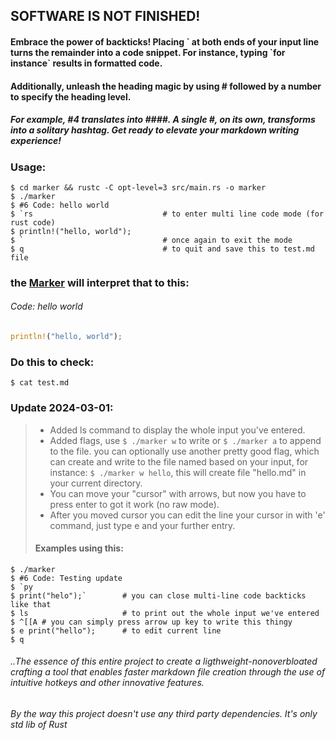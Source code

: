 ## SOFTWARE IS NOT FINISHED!

#### Embrace the power of backticks! Placing \` at both ends of your input line turns the remainder into a code snippet. For instance, typing \`for instance\` results in formatted code. 
#### Additionally, unleash the heading magic by using \# followed by a number to specify the heading level.
##### For example, #4 translates into \#\#\#\#. A single \#, on its own, transforms into a solitary hashtag. Get ready to elevate your markdown writing experience!

### Usage:
```
$ cd marker && rustc -C opt-level=3 src/main.rs -o marker 
$ ./marker
$ #6 Code: hello world 
$ `rs                             # to enter multi line code mode (for rust code)
$ println!("hello, world");
$ `                               # once again to exit the mode
$ q                               # to quit and save this to test.md file
```

### the [Marker](https://github.com/rakivo/marker) will interpret that to this:
###### Code: hello world
```rs
println!("hello, world");
```

### Do this to check:
```shell
$ cat test.md
```

### Update 2024-03-01: 
> - Added ls command to display the whole input you've entered.
> - Added flags, use ```$ ./marker w``` to write or ```$ ./marker a``` to append to the file. you can optionally use another pretty good flag, which can create and write to the file named based on your input, for instance: ```$ ./marker w hello```, this will create file "hello.md" in your current directory.
> - You can move your "cursor" with arrows, but now you have to press enter to got it work (no raw mode).
> - After you moved cursor you can edit the line your cursor in with 'e' command, just type e and your further entry. 
> #### Examples using this: 
```
$ ./marker
$ #6 Code: Testing update 
$ `py
$ print("helo");`        # you can close multi-line code backticks like that
$ ls                     # to print out the whole input we've entered
$ ^[[A # you can simply press arrow up key to write this thingy
$ e print("hello");      # to edit current line
$ q                               
```

###### ..The essence of this entire project to create a ligthweight-nonoverbloated crafting a tool that enables faster markdown file creation through the use of intuitive hotkeys and other innovative features.
###### By the way this project doesn't use any third party dependencies. It's only std lib of Rust

